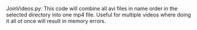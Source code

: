 JoinVideos.py: This code will combine all avi files in name order in the selected directory into one mp4 file. Useful for multiple videos where doing it all ot once will result in memory errors.
